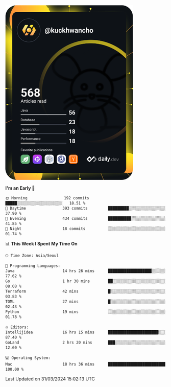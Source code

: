 <a href="https://app.daily.dev/kuckhwancho"><img src="https://github.com/kuckjwi0928/kuckjwi0928/blob/master/devcard.svg" width="400" alt="Kuckjwi Devcard"/></a>

<!--START_SECTION:waka-->
**I'm an Early 🐤** 

```text
🌞 Morning                192 commits         █████░░░░░░░░░░░░░░░░░░░░   18.51 % 
🌆 Daytime                393 commits         █████████░░░░░░░░░░░░░░░░   37.90 % 
🌃 Evening                434 commits         ██████████░░░░░░░░░░░░░░░   41.85 % 
🌙 Night                  18 commits          ░░░░░░░░░░░░░░░░░░░░░░░░░   01.74 % 
```


📊 **This Week I Spent My Time On** 

```text
🕑︎ Time Zone: Asia/Seoul

💬 Programming Languages: 
Java                     14 hrs 26 mins      ███████████████████░░░░░░   77.62 % 
Go                       1 hr 30 mins        ██░░░░░░░░░░░░░░░░░░░░░░░   08.08 % 
Terraform                42 mins             █░░░░░░░░░░░░░░░░░░░░░░░░   03.83 % 
TOML                     27 mins             █░░░░░░░░░░░░░░░░░░░░░░░░   02.43 % 
Python                   19 mins             ░░░░░░░░░░░░░░░░░░░░░░░░░   01.78 % 

🔥 Editors: 
Intellijidea             16 hrs 15 mins      ██████████████████████░░░   87.40 % 
GoLand                   2 hrs 20 mins       ███░░░░░░░░░░░░░░░░░░░░░░   12.60 % 

💻 Operating System: 
Mac                      18 hrs 36 mins      █████████████████████████   100.00 % 
```


 Last Updated on 31/03/2024 15:02:13 UTC
<!--END_SECTION:waka-->
